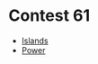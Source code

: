 # Contest 61

* [Islands](./Pranka-projects-islands-description.pdf)
* [Power](./Pranka-projects-power-description.pdf)
